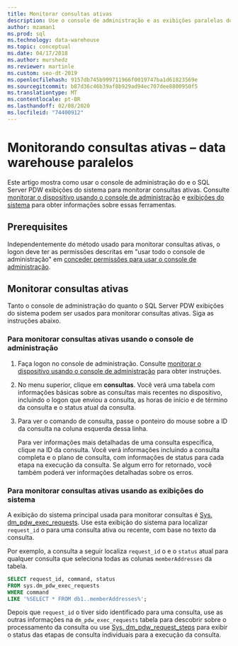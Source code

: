 ```yaml
---
title: Monitorar consultas ativas
description: Use o console de administração e as exibições paralelas do sistema de data warehouse para monitorar consultas ativas no sistema de plataforma de análise.
author: mzaman1
ms.prod: sql
ms.technology: data-warehouse
ms.topic: conceptual
ms.date: 04/17/2018
ms.author: murshedz
ms.reviewer: martinle
ms.custom: seo-dt-2019
ms.openlocfilehash: 9157db745b999711966f0019747ba1d61823569e
ms.sourcegitcommit: b87d36c46b39af8b929ad94ec707dee8800950f5
ms.translationtype: MT
ms.contentlocale: pt-BR
ms.lasthandoff: 02/08/2020
ms.locfileid: "74400912"
---
```

# <a name="monitoring-active-queries---parallel-data-warehouse"></a>Monitorando consultas ativas – data warehouse paralelos
Este artigo mostra como usar o console de administração do e o SQL Server PDW exibições do sistema para monitorar consultas ativas. Consulte [monitorar o dispositivo usando o console de administração](monitor-the-appliance-by-using-the-admin-console.md) e [exibições do sistema](tsql-system-views.md) para obter informações sobre essas ferramentas.  
  
## <a name="prerequisites"></a>Prerequisites  
Independentemente do método usado para monitorar consultas ativas, o logon deve ter as permissões descritas em "usar todo o console de administração" em [conceder permissões para usar o console de administração](grant-permissions.md#grant-permissions-to-use-the-admin-console).  
  
## <a name="PermsAdminConsole"></a>Monitorar consultas ativas  
Tanto o console de administração do quanto o SQL Server PDW exibições do sistema podem ser usados para monitorar consultas ativas. Siga as instruções abaixo.  
  
### <a name="to-monitor-active-queries-by-using-the-admin-console"></a>Para monitorar consultas ativas usando o console de administração  
  
1.  Faça logon no console de administração. Consulte [monitorar o dispositivo usando o console de administração](monitor-the-appliance-by-using-the-admin-console.md) para obter instruções.  
  
2.  No menu superior, clique em **consultas**. Você verá uma tabela com informações básicas sobre as consultas mais recentes no dispositivo, incluindo o logon que enviou a consulta, as horas de início e de término da consulta e o status atual da consulta.  
  
3.  Para ver o comando de consulta, passe o ponteiro do mouse sobre a ID da consulta na coluna esquerda dessa linha.  
  
    Para ver informações mais detalhadas de uma consulta específica, clique na ID da consulta. Você verá informações incluindo a consulta completa e o plano de consulta, com informações de status para cada etapa na execução da consulta. Se algum erro for retornado, você também poderá ver informações detalhadas sobre os erros. <!-- MISSING LINKS See [Understanding Query Plans &#40;SQL Server PDW&#41;](../sqlpdw/understanding-query-plans-sql-server-pdw.md) for information on how to interpret the query plan information available in the Admin Console.  -->
  
### <a name="to-monitor-active-queries-by-using-the-system-views"></a>Para monitorar consultas ativas usando as exibições do sistema  
A exibição do sistema principal usada para monitorar consultas é [Sys. dm_pdw_exec_requests](../relational-databases/system-dynamic-management-views/sys-dm-pdw-exec-requests-transact-sql.md). Use esta exibição do sistema para localizar `request_id` o para uma consulta ativa ou recente, com base no texto da consulta.  
  
Por exemplo, a consulta a seguir localiza `request_id` o e o `status` atual para qualquer consulta que seleciona todas as colunas `memberAddresses` da tabela.  
  
```sql  
SELECT request_id, command, status   
FROM sys.dm_pdw_exec_requests   
WHERE command   
LIKE '%SELECT * FROM db1..memberAddresses%';  
```  
  
Depois que `request_id` o tiver sido identificado para uma consulta, use as outras informações na `dm_pdw_exec_requests` tabela para descobrir sobre o processamento da consulta ou use [Sys. dm_pdw_request_steps](../relational-databases/system-dynamic-management-views/sys-dm-pdw-request-steps-transact-sql.md) para exibir o status das etapas de consulta individuais para a execução da consulta.  
  
<!-- MISSING LINKS 
## See Also  
[Common Metadata Query Examples &#40;SQL Server PDW&#41;](../sqlpdw/common-metadata-query-examples-sql-server-pdw.md)  
-->
  
